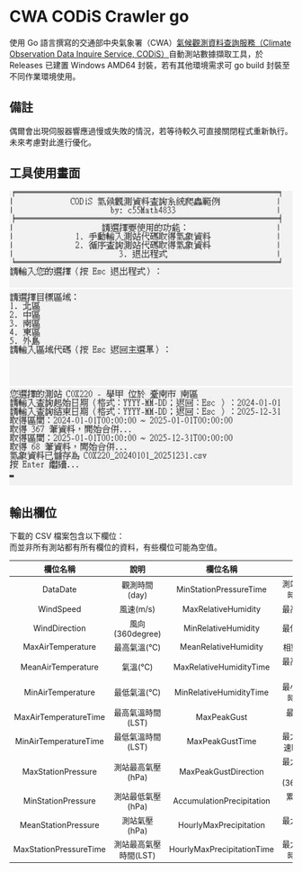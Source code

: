 # CWA CODiS Crawler go

使用 Go 語言撰寫的交通部中央氣象署（CWA）[氣候觀測資料查詢服務（Climate Observation Data Inquire Service, CODiS）](https://codis.cwa.gov.tw/)自動測站數據擷取工具，於 Releases 已建置 Windows AMD64 封裝，若有其他環境需求可 go build 封裝至不同作業環境使用。

## 備註
偶爾會出現伺服器響應過慢或失敗的情況，若等待較久可直接關閉程式重新執行。  
未來考慮對此進行優化。

## 工具使用畫面
![CWA CODiS Crawler go](./img/fig_01.jpg)
![CWA CODiS Crawler go](./img/fig_02.jpg)
![CWA CODiS Crawler go](./img/fig_03.jpg)

## 輸出欄位
下載的 CSV 檔案包含以下欄位：  
而並非所有測站都有所有欄位的資料，有些欄位可能為空值。


|	欄位名稱	|	說明	|	欄位名稱	|	說明	|
|	:--:	|	:--:	|	:--:	|	:--:	|
|	DataDate	|	觀測時間(day)	|	MinStationPressureTime	|	測站最低氣壓時間(LST)	|
|	WindSpeed	|	風速(m/s)	|	MaxRelativeHumidity	|	最高相對濕度	|
|	WindDirection	|	風向(360degree)	|	MinRelativeHumidity	|	最低相對濕度	|
|	MaxAirTemperature	|	最高氣溫(℃)	|	MeanRelativeHumidity	|	相對溼度(%)	|
|	MeanAirTemperature	|	氣溫(℃)	|	MaxRelativeHumidityTime	|	最高相對濕度時間	|
|	MinAirTemperature	|	最低氣溫(℃)	|	MinRelativeHumidityTime	|	最小相對溼度時間(LST)	|
|	MaxAirTemperatureTime	|	最高氣溫時間(LST)	|	MaxPeakGust	|	最大瞬間風(m/s)	|
|	MinAirTemperatureTime	|	最低氣溫時間(LST)	|	MaxPeakGustTime	|	最大瞬間風風速時間(LST)	|
|	MaxStationPressure	|	測站最高氣壓(hPa)	|	MaxPeakGustDirection	|	最大瞬間風風向(360degree)	|
|	MinStationPressure	|	測站最低氣壓(hPa)	|	AccumulationPrecipitation	|	累積降水量(mm)	|
|	MeanStationPressure	|	測站氣壓(hPa)	|	HourlyMaxPrecipitation	|	最大時降水量(mm)	|
|	MaxStationPressureTime	|	測站最高氣壓時間(LST)	|	HourlyMaxPrecipitationTime	|	最大時降水量時間(LST)	|
